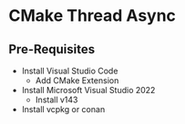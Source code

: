 # CMake Thread Async

## Pre-Requisites
- Install Visual Studio Code
	- Add CMake Extension
- Install Microsoft Visual Studio 2022
	- Install v143
- Install vcpkg or conan

